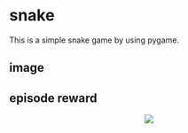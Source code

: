 # snake

This is a simple snake game by using pygame.

## image

## episode reward

<center> <img src="imamges/episode_reward.png"> </center>
